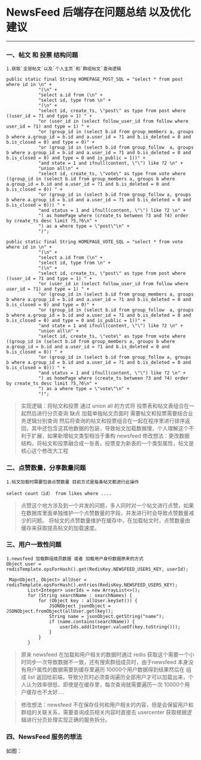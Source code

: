 # NewsFeed 后端存在问题总结 以及优化建议

-------------------

### 一、帖文 和 投票 结构问题
```
1.获取`全部帖文`以及`个人主页`和`群组帖文`查询逻辑

public static final String HOMEPAGE_POST_SQL = "select * from post where id in \n" +
            "(\n" +
            "select a.id from (\n" +
            "select id, type from \n" +
            "(\n" +
            "select id, create_ts, \"post\" as type from post where ((user_id = ?1 and type = 1) " +
            "or (user_id in (select follow_user_id from follow where user_id = ?1) and type = 1) " +
            "or (group_id in (select b.id from group_members a, groups b where a.group_id = b.id and a.user_id = ?1 and b.is_deleted = 0 and b.is_closed = 0) and type = 0)" +
            "or (group_id in (select b.id from group_follow  a, groups b where a.group_id = b.id and a.user_id = ?1 and b.is_deleted = 0 and b.is_closed = 0) and type = 0 and is_public = 1))" +
            "and state = 1 and ifnull(content, \"\") like ?2 \n" +
            "union all\n" +
            "select id, create_ts, \"vote\" as type from vote where ((group_id in (select b.id from group_members a, groups b where a.group_id = b.id and a.user_id = ?1 and b.is_deleted = 0 and b.is_closed = 0)) " +
            "or (group_id in (select b.id from group_follow a, groups b where a.group_id = b.id and a.user_id = ?1 and b.is_deleted = 0 and b.is_closed = 0))) " +
            "and status = 1 and ifnull(content, \"\") like ?2 \n" +
            ") as homePage where (create_ts between ?3 and ?4) order by create_ts desc limit ?5,?6\n" +
            ") as a where type = \"post\"\n" +
            ")";

public static final String HOMEPAGE_VOTE_SQL = "select * from vote where id in \n" +
            "(\n" +
            "select a.id from (\n" +
            "select id, type from \n" +
            "(\n" +
            "select id, create_ts, \"post\" as type from post where ((user_id = ?1 and type = 1) " +
            "or (user_id in (select follow_user_id from follow where user_id = ?1) and type = 1) " +
            "or (group_id in (select b.id from group_members a, groups b where a.group_id = b.id and a.user_id = ?1 and b.is_deleted = 0 and b.is_closed = 0) and type = 0)" +
            "or (group_id in (select b.id from group_follow  a, groups b where a.group_id = b.id and a.user_id = ?1 and b.is_deleted = 0 and b.is_closed = 0) and type = 0 and is_public = 1))" +
            "and state = 1 and ifnull(content, \"\") like ?2 \n" +
            "union all\n" +
            "select id, create_ts, \"vote\" as type from vote where ((group_id in (select b.id from group_members a, groups b where a.group_id = b.id and a.user_id = ?1 and b.is_deleted = 0 and b.is_closed = 0)) " +
            "or (group_id in (select b.id from group_follow a, groups b where a.group_id = b.id and a.user_id = ?1 and b.is_deleted = 0 and b.is_closed = 0))) " +
            "and status = 1 and ifnull(content, \"\") like ?2 \n" +
            ") as homePage where (create_ts between ?3 and ?4) order by create_ts desc limit ?5,?6\n" +
            ") as a where type = \"vote\"\n" +
            ")";
```
> 实现逻辑：将帖文和投票 通过 union all 的方式将 投票表和帖文表组合在一起然后进行分页查询
> 缺点 加载单独帖文页面时 需要帖文和投票需要结合业务逻辑分别查询 然后将查询的帖文和投票组合在一起在程序里进行排序返回，其中还包含这其他数据的包装，导致帖文加载数据慢，个人理解这个不利于扩展，如果新增帖文类型相当于重构 newsfeed
> 修改想法：更改数据结构，将帖文和投票融合成一张表，投票变为新表的一个类型属性，帖文是核心这个修改大工程

### 二、点赞数量，分享数量问题
```
1.帖文加载时需要包装点赞数量 目前方式是每条帖文都进行此操作

select count（id） from likes where ....
```
> 点赞这个地方涉及到一个并发的问题，多人同时对一个帖文进行点赞，如果在数据库里面单独维护一个点赞数量的字段，并发进行时会导致点赞数量减少的问题。
> 将帖文的点赞数量维护在缓存中，在加载帖文时，点赞数量由缓存来获取提高帖文的加载速度。

### 三、用户一致性问题
```
1.newsfeed 加载群组成员数据 或者 加载用户身份数据原来的方式
Object user = redisTemplate.opsForHash().get(RedisKey.NEWSFEED_USERS_KEY, userId);

 Map<Object, Object> allUser = redisTemplate.opsForHash().entries(RedisKey.NEWSFEED_USERS_KEY);
        List<Integer> userIds = new ArrayList<>();
        for (String searchName : searchNames) {
            for (Object key : allUser.keySet()) {
                JSONObject jsonObject = JSONObject.fromObject(allUser.get(key));
                String name = jsonObject.getString("name");
                if (name.contains(searchName)) {
                    userIds.add(Integer.valueOf(key.toString()));
                }
            }
   		}
```
> 原来 newsfeed 在加载和用户相关的数据时通过 redis 获取这个需要一个小时同步一次导致数据不一致，还有搜索群组成员时，由于newsfeed 本身没有用户属性的数据需要到缓存里遍历 10000个用户数据得到结果然后在 组成 list 返回给前端，导致分页时必须查询遍历全部用户才可以加载出来，个人认为效率很低，即使是在缓存里，每次查询就需要遍历一次 10000个用户缓存也不太好....

>修改想法：newsfeed 不在保存任何和用户相关的内容，但是会保留用户和群组的关联关系，需要查询成员相关内容时直接去 usercenter 获取根据逻辑进行分页处理实现正确的服务拆分。



### 四、NewsFeed 服务的想法
如图：
